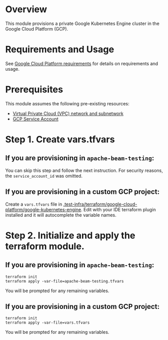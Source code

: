 <!--
    Licensed to the Apache Software Foundation (ASF) under one
    or more contributor license agreements.  See the NOTICE file
    distributed with this work for additional information
    regarding copyright ownership.  The ASF licenses this file
    to you under the Apache License, Version 2.0 (the
    "License"); you may not use this file except in compliance
    with the License.  You may obtain a copy of the License at

      http://www.apache.org/licenses/LICENSE-2.0

    Unless required by applicable law or agreed to in writing,
    software distributed under the License is distributed on an
    "AS IS" BASIS, WITHOUT WARRANTIES OR CONDITIONS OF ANY
    KIND, either express or implied.  See the License for the
    specific language governing permissions and limitations
    under the License.
-->

# Overview

This module provisions a private Google Kubernetes Engine cluster in the
Google Cloud Platform (GCP).

# Requirements and Usage

See [Google Cloud Platform requirements](../../google-cloud-platform/README.md)
for details on requirements and usage.

# Prerequisites

This module assumes the following pre-existing resources:

- [Virtual Private Cloud (VPC) network and subnetwork](https://cloud.google.com/vpc/docs/create-modify-vpc-networks)
- [GCP Service Account](https://cloud.google.com/iam/docs/service-accounts-create)

# Step 1. Create vars.tfvars

## If you are provisioning in `apache-beam-testing`:

You can skip this step and follow the next instruction. For security reasons,
the `service_account_id` was omitted.

## If you are provisioning in a custom GCP project:

Create a `vars.tfvars` file
in [.test-infra/terraform/google-cloud-platform/google-kubernetes-engine](.).
Edit with your IDE terraform plugin installed and it will autocomplete the
variable names.

# Step 2. Initialize and apply the terraform module.

## If you are provisioning in `apache-beam-testing`:

```
terraform init
terraform apply -var-file=apache-beam-testing.tfvars
```

You will be prompted for any remaining variables.

## If you are provisioning in a custom GCP project:

```
terraform init
terraform apply -var-file=vars.tfvars
```

You will be prompted for any remaining variables.
